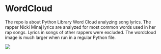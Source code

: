# WordCloud
The repo is about Python Library Word Cloud analyzing song lyrics. The rapper Nicki Minaj lyrics are analyzed for most common words used in her rap songs. Lyrics in songs of other rappers were excluded. 
The wordcloud image is much larger when run in a regular Python file. 

<img src="https://github.com/PythonCoderUnicorn/WordCloud/issues/1#issue-712306204">
